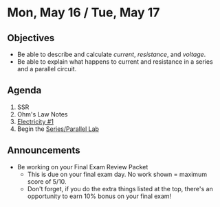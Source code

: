 Mon, May 16 / Tue, May 17
=================== 
   
    
Objectives    
------------    
- Be able to describe and calculate *current*, *resistance*, and *voltage*.
- Be able to explain what happens to current and resistance in a series and a parallel circuit.
  
Agenda      
---------      
1. SSR
2. Ohm's Law Notes
3. [Electricity #1][e1]
4. Begin the [Series/Parallel Lab][s/p]

  
Announcements   
-------------    
- Be working on your Final Exam Review Packet
	- This is due on your final exam day.  No work shown = maximum score of 5/10.
	- Don't forget, if you do the extra things listed at the top, there's an opportunity to earn 10% bonus on your final exam!

[rev]: https://avon.schoology.com/course/5138386979/materials?f=595396692
[e1]: https://avon.schoology.com/course/5138386979/materials/gp/5939609421
[s/p]: https://avon.schoology.com/course/5138386979/materials/gp/5939609362
<!--stackedit_data:
eyJoaXN0b3J5IjpbLTQ0MzA5MDM5MywtMTkxMjgyMzY2MywtMz
gzNTYwODQwLDE0MjQzNzE3OCwxMzQwMDA1OTExLC03NTMxMDQ5
ODYsLTEzODgyNTY2MTgsMTU1MjI0MTQ4OSw0MTI0ODM0NzQsLT
E5OTA0NzU3OTAsMTkzNTQyMjc3LC00Nzc4NTI3ODQsLTk0NTQ4
NjM4MSwxMTE3NDk2MDY0LDg2NTU2NDkwNiwtMTQwNTc3MTk1Mi
wtMzE5ODg0NzQ4LDE1MzMyMTI4ODQsLTIwNzk5MDE3NTEsODA3
Nzg0Mzg4XX0=
-->
